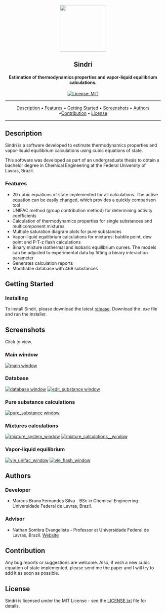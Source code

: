 <head>
<link rel="shortcut icon" type="image/png" href="images/favicon.png">
</head>

<p align="center"><a href="https://github.com/marcusbfs/Sindri"><img src="https://raw.githubusercontent.com/marcusbfs/Sindri/master/images/main_logo.png" width="150"></a></p> 
<h2 align="center"><b>Sindri</b></h2>
<h4 align="center">Estimation of thermodynamics properties and vapor-liquid equilibrium calculations.</h4>

<p align="center" class="License-tag"><a href="https://opensource.org/licenses/MIT"><img src="https://img.shields.io/badge/License-MIT-yellow.svg" alt="License: MIT" /></a></p>

<hr>
<p align="center"><a href="#description">Description</a> &bull; <a href="#features">Features</a> &bull; <a href="#getting-started">Getting Started</a> &bull; <a href="#screenshots">Screenshots</a> &bull;
<a href="#authors">Authors</a> &bull;<a href="#contribution">Contribution</a> &bull; <a href="#license">License</a></p>
<hr>

## Description

Sindri is a software developed to estimate thermodynamics properties and vapor-liquid equilibrium calculations using cubic equations of state.

This software was developed as part of an undergraduate thesis to obtain a bachelor degree in Chemical Engineering at the Federal University of Lavras, Brazil.

### Features

- 20 cubic equations of state implemented for all calculations. The active equation 
can be easily changed, which provides a quickly comparison tool
- UNIFAC method (group contribution method) for determining activity coefficients
- Calculation of thermodynamics properties for single substances and multicomponent mixtures
- Multiple saturation diagram plots for pure substances
- Vapor-liquid equilibrium calculations for mixtures: bubble point, dew point and P-T-z flash calculations
- Binary mixture isothermal and isobaric equilibrium curves. The models can be adjusted to
experimental data by fitting a binary interaction parameter
- Generates calculation reports
- Modifiable database with 468 substances

## Getting Started

### Installing

To install Sindri, please download the latest [release](https://github.com/marcusbfs/Sindri/releases).
Download the *.exe* file and run the installer.

## Screenshots

Click to view.

### Main window
[![main window](https://raw.githubusercontent.com/marcusbfs/Sindri/master/Sindri_data/GUI_screenshots/main_window.PNG)](https://raw.githubusercontent.com/marcusbfs/Sindri/master/Sindri_data/GUI_screenshots/main_window.PNG)

### Database
[![database window](https://raw.githubusercontent.com/marcusbfs/Sindri/master/Sindri_data/GUI_screenshots/database_window.PNG)](https://raw.githubusercontent.com/marcusbfs/Sindri/master/Sindri_data/GUI_screenshots/database_window.PNG)
[![edit_substance window](https://raw.githubusercontent.com/marcusbfs/Sindri/master/Sindri_data/GUI_screenshots/edit_substance_methane.PNG)](https://raw.githubusercontent.com/marcusbfs/Sindri/master/Sindri_data/GUI_screenshots/edit_substance_methane.PNG)

### Pure substance calculations
[![pure_substance window](https://raw.githubusercontent.com/marcusbfs/Sindri/master/Sindri_data/GUI_screenshots/pure_substance_acetone.PNG)](https://raw.githubusercontent.com/marcusbfs/Sindri/master/Sindri_data/GUI_screenshots/pure_substance_acetone.PNG)

### Mixtures calculations
[![mixture_system_window](https://raw.githubusercontent.com/marcusbfs/Sindri/master/Sindri_data/GUI_screenshots/mixture_ternary_system.PNG)](https://raw.githubusercontent.com/marcusbfs/Sindri/master/Sindri_data/GUI_screenshots/mixture_ternary_system.PNG)
[![mixture_calculations__window](https://raw.githubusercontent.com/marcusbfs/Sindri/master/Sindri_data/GUI_screenshots/mixture_ternary_calculations.PNG)](https://raw.githubusercontent.com/marcusbfs/Sindri/master/Sindri_data/GUI_screenshots/mixture_ternary_calculations.PNG)

### Vapor-liquid equilibrium
[![vle_unifac_window](https://raw.githubusercontent.com/marcusbfs/Sindri/master/Sindri_data/GUI_screenshots/vle_unifac.PNG)](https://raw.githubusercontent.com/marcusbfs/Sindri/master/Sindri_data/GUI_screenshots/vle_unifac.PNG)
[![vle_flash_window](https://raw.githubusercontent.com/marcusbfs/Sindri/master/Sindri_data/GUI_screenshots/vle_flash.PNG)](https://raw.githubusercontent.com/marcusbfs/Sindri/master/Sindri_data/GUI_screenshots/vle_flash.PNG)

## Authors

### Developer
- Marcus Bruno Fernandes Silva - BSc in Chemical Engineering - Universidade Federal de Lavras, Brazil.

### Advisor
- Nathan Sombra Evangelista - Professor at Universidade Federal de Lavras, Brazil. [Website](https://www.evangelistans.com.br/)


## Contribution

Any bug reports or suggestions are welcome. Also, if wish a new cubic equation of state
implemented, please send me the paper and I will try to add it as soon as possible.

## License

Sindri is licensed under the MIT License - see the [LICENSE.txt](https://github.com/marcusbfs/Sindri/blob/master/LICENSE.txt) file for details.

